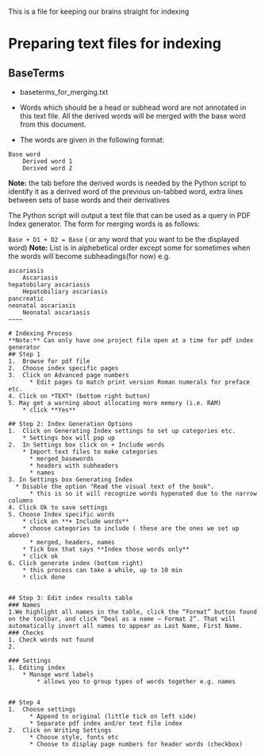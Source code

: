 This is a file for keeping our brains straight for indexing
# Preparing text files for indexing
## BaseTerms
* baseterms_for_merging.txt
* Words which should be a head or subhead word are not annotated in this text file.  All the derived words will be merged with the base word from this document. 

* The words are given in the following format:
  
~~~~
Base word
	Derived word 1
	Derived word 2
~~~~

**Note:** the tab before the derived words is needed by the Python script to identify it as a derived word of the previous un-tabbed word, extra lines between sets of base words and their derivatives

The  Python script will output a text file that can be used as a query in PDF Index generator. The form for merging words is as follows:

`Base + D1 + D2 = Base` ( or any word that you want to be the displayed word)
**Note:**
List is in alphebetical order except some for sometimes when the words will become subheadings(for now)
e.g. 
~~~~~
ascariasis 	
	Ascariasis	
hepatobilary ascariasis 	
	Hepatobiliary ascariasis	
pancreatic 	
neonatal ascariasis 
	Neonatal ascariasis
~~~~

# Indexing Process
**Note:** Can only have one project file open at a time for pdf index generator
## Step 1
1.	Browse for pdf file
2.	Choose index specific pages
3.	Click on Advanced page numbers
      * Edit pages to match print version Roman numerals for preface etc.
4. Click on *TEXT* (bottom right button)
5. May get a warning about allocating more memory (i.e. RAM) 
    * click **Yes**

## Step 2: Index Generation Options
1.	Click on Generating Index settings to set up categories etc.
    * Settings box will pop up
2.	In Settings box click on + Include words
    * Import text files to make categories
      * merged_basewords
      * headers with subheaders
      * names
3. In Settings box Generating Index
  * Disable the option "Read the visual text of the book".
      * this is so it will recognize words hypenated due to the narrow columns
4. Click Ok to save settings
5. Choose Index specific words
    * click on **+ Include words**
    * choose categories to include ( these are the ones we set up above)
      * merged, headers, names
    * Tick box that says **Index those words only**
    * click ok
6. Click generate index (bottom right)
    * this process can take a while, up to 10 min
    * click done
  

## Step 3: Edit index results table
### Names
1.We highlight all names in the table, click the “Format” button found on the toolbar, and click “Deal as a name – Format 2”. That will automatically invert all names to appear as Last Name, First Name.
### Checks
1. Check words not found
2. 

### Settings
1. Editing index
	* Manage word labels
		* allows you to group types of words together e.g. names
		

## Step 4
1.	Choose settings
	  * Append to original (little tick on left side)
	  * Separate pdf index and/or text file index
2.	Click on Writing Settings
	  * Choose style, fonts etc
	  * Choose to display page numbers for header words (checkbox)

 


